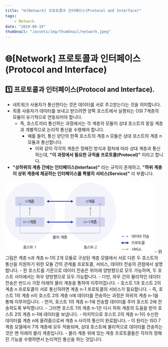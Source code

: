 ```yaml
---
title: "🌐[Network] 프로토콜과 인터페이스(Protocol and Interface)"
tags:
    - Network
date: "2024-08-19"
thumbnail: "/assets/img/thumbnail/network.jpeg"
---
```


# 🌐[Network] 프로토콜과 인터페이스(Protocol and Interface)

## 1️⃣ 프로토콜과 인터페이스(Protocol and Interface).
- 네트워크 사용자가 통신한다는 것은 데이터를 서로 주고받는다는 것을 의미합니다.
- 최종 사용자가 데이터를 보내고 받으려면 양쪽 호스트에서 실행되는 OSI 7계층의 모듈이 유기적으로 연동되어야 합니다.
    - 즉, 호스트끼리 통신하는 과정에서는 각 계층의 모듈이 상대 호스트의 동일 계층과 개별적으로 논리적 통신을 수행해야 합니다.
        - 예를 들어, 통신 양단의 한쪽 호스트의 계층 n 모듈은 상대 호스트의 계층 n 모듈과 통신합니다.
            - 이와 같이 각각의 계층은 정해진 방식과 절차에 따라 상대 계층과 통신하는데, **"이 과정에서 필요한 규칙을 프로토콜(Protocol)"** 이라고 합니다.
- **"상하위의 계층 간에는 인터페이스(Interface)"** 라는 규칙이 존재하고, **"하위 계층이 상위 계층에 제공하는 인터페이스를 특별히 서비스(Service)"** 라 부릅니다.
<img src = "https://github.com/devKobe24/images2/blob/main/network/Interface-and-Protocol.png?raw=true">
- 위 그림은 계층 n과 계층 n-1의 2개 모듈로 구성된 계층 모델에서 서로 다른 두 호스트의 통신을 지원하기 위한 모듈 간의 관계를 프로토콜, 서비스, 데이터 전송의 관점에서 설명합니다.
- 한 호스트를 기준으로 데이터 전송은 위아래 양방향으로 모두 가능하며, 두 호스트 사이에서는 좌우 양방향으로 모두 가능합니다.
    - 다만, 좌우 간의 물리적인 데이터 전송은 반드시 가장 아래의 물리 계층을 통하여 이루어집니다.
- 호스트 1과 호스트 2의 계층 n 프로토콜이 서로 통신하려면 계층 n-1 프로토콜의 서비스가 필요합니다.
    - 즉, 호스트 1의 계층 n이 호스트 2의 계층 n에 데이터를 전송하는 과정은 하위의 계층 n-1을 통해 이루어집니다.
        - 먼저, 호스트 1의 계층 n-1에 전송할 데이터를 주어 호스트 2에 전송하도록 부탁합니다.
        - 그러면 호스트 1의 계층 n-1은 다시 하위 계층의 도움을 받아 호스트 2의 계층 n-1에 데이터를 보냅니다.
        - 마지막으로 호스트 2의 계층 n-1이 수신한 데이터를 계층 n에 올려줌으로써 계층 n 사이의 통신이 완료됩니다.
            - 이 원리는 ISO 7계층 모델에서 7개 계층에 모두 적용되며, 상대 호스트에 물리적으로 데이터를 전송하는 것은 맨 아래의 물리 계층입니다.
                - 물리 계층 위에 있는 계층 프로토콜들은 각자의 정해진 기능을 수행하면서 논리적인 통신을 하는 것입니다.
